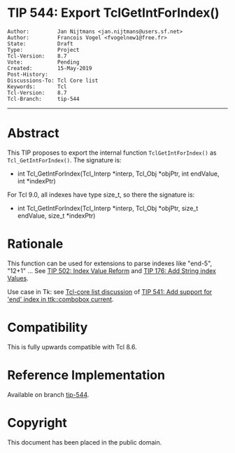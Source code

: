 # TIP 544: Export TclGetIntForIndex()
	Author:         Jan Nijtmans <jan.nijtmans@users.sf.net>
	Author:         Francois Vogel <fvogelnew1@free.fr>
	State:          Draft
	Type:           Project
	Tcl-Version:    8.7
	Vote:           Pending
	Created:        15-May-2019
	Post-History:
	Discussions-To: Tcl Core list
	Keywords:       Tcl
	Tcl-Version:    8.7
	Tcl-Branch:     tip-544

-----

# Abstract

This TIP proposes to export the internal function `TclGetIntForIndex()`
as `Tcl_GetIntForIndex()`. The signature is:

  * int Tcl\_GetIntForIndex(Tcl\_Interp *interp, Tcl\_Obj *objPtr,
	    int endValue, int *indexPtr)

For Tcl 9.0, all indexes have type size\_t, so there the signature is:

  * int Tcl\_GetIntForIndex(Tcl\_Interp *interp, Tcl\_Obj *objPtr,
	    size\_t endValue, size\_t *indexPtr)

# Rationale

This function can be used for extensions to parse indexes like
"end-5", "12+1" ... See [TIP 502: Index Value Reform](502.md) and
[TIP 176: Add String index Values](176.md).

Use case  in Tk: see
[Tcl-core list discussion](http://code.activestate.com/lists/tcl-core/20663/)
of
[TIP 541: Add support for 'end' index in ttk::combobox current](176.md).

# Compatibility

This is fully upwards compatible with Tcl 8.6.

# Reference Implementation

Available on branch [tip-544](https://core.tcl-lang.org/tcl/timeline?t=tip-544).

# Copyright

This document has been placed in the public domain.
